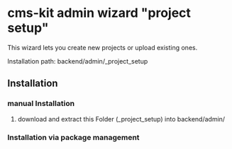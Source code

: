 # cms-kit admin wizard "project setup"

This wizard lets you create new projects or upload existing ones.

Installation path: backend/admin/_project_setup

## Installation

### manual Installation

1. download and extract this Folder (_project_setup) into backend/admin/

### Installation via package management


